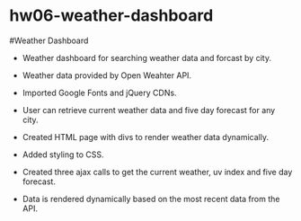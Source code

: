 # hw06-weather-dashboard
#Weather Dashboard

* Weather dashboard for searching weather data and forcast by city.

* Weather data provided by Open Weahter API. 

* Imported Google Fonts and jQuery CDNs.

* User can retrieve current weather data and five day forecast for any city.

* Created HTML page with divs to render weather data dynamically.

* Added styling to CSS.

* Created three ajax calls to get the current weather, uv index and five day forecast.

* Data is rendered dynamically based on the most recent data from the API.


